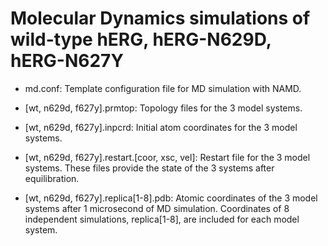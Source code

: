 # Molecular Dynamics simulations of wild-type hERG, hERG-N629D, hERG-N627Y

* md.conf: Template configuration file for MD simulation with NAMD.

* [wt, n629d, f627y].prmtop: Topology files for the 3 model systems.

* [wt, n629d, f627y].inpcrd: Initial atom coordinates  for the 3 model systems.

* [wt, n629d, f627y].restart.[coor, xsc, vel]: Restart file for the 3 model systems. These files provide the state of the 3 systems after equilibration.

* [wt, n629d, f627y].replica[1-8].pdb: Atomic coordinates of the 3 model systems after 1 microsecond of MD simulation. Coordinates of 8 independent simulations, replica[1-8], are included for each model system.
